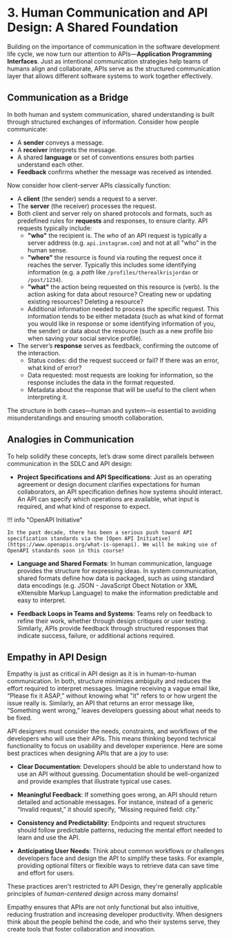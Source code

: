 # 3. Human Communication and API Design: A Shared Foundation

Building on the importance of communication in the software development life cycle, we now turn our attention to APIs—**Application Programming Interfaces**. Just as intentional communication strategies help teams of humans align and collaborate, APIs serve as the structured communication layer that allows different software systems to work together effectively.

## Communication as a Bridge

In both human and system communication, shared understanding is built through structured exchanges of information. Consider how people communicate:

- A **sender** conveys a message.
- A **receiver** interprets the message.
- A shared **language** or set of conventions ensures both parties understand each other.
- **Feedback** confirms whether the message was received as intended.

Now consider how client-server APIs classically function:

- A **client** (the sender) sends a request to a server.
- The **server** (the receiver) processes the request.
- Both client and server rely on shared protocols and formats, such as predefined rules for **requests** and responses, to ensure clarity. API requests typically include:
    - **"who"** the recipient is. The _who_ of an API request is typically a server address (e.g. `api.instagram.com`) and not at all "who" in the human sense.
    - **"where"** the resource is found via routing the request once it reaches the server. Typically this includes some identifying information (e.g. a _path_ like `/profiles/therealkrisjordan` or `/post/1234`).
    - **"what"** the action being requested on this resource is (verb). Is the action asking for data about resource? Creating new or updating existing resources? Deleting a resource?
    - Additional information needed to process the specific request. This information tends to be either metadata (such as what kind of format you would like in response or some identifying information of you, the sender) or data about the resource (such as a new profile bio when saving your social service profile).
- The server’s **response** serves as feedback, confirming the outcome of the interaction.
    - Status codes: did the request succeed or fail? If there was an error, what kind of error?
    - Data requested: most requests are looking for information, so the response includes the data in the format requested.
    - Metadata about the response that will be useful to the client when interpreting it.

The structure in both cases—human and system—is essential to avoiding misunderstandings and ensuring smooth collaboration.

## Analogies in Communication

To help solidify these concepts, let’s draw some direct parallels between communication in the SDLC and API design:

- **Project Specifications and API Specifications**: Just as an operating agreement or design document clarifies expectations for human collaborators, an API specification defines how systems should interact. An API can specify which operations are available, what input is required, and what kind of response to expect.

!!! info "OpenAPI Initiative"

    In the past decade, there has been a serious push toward API specification standards via the [Open API Initiative](https://www.openapis.org/what-is-openapi). We will be making use of OpenAPI standards soon in this course!

- **Language and Shared Formats**: In human communication, language provides the structure for expressing ideas. In system communication, shared formats define how data is packaged, such as using standard data encodings (e.g. JSON - JavaScript Obect Notation or XML eXtensible Markup Language) to make the information predictable and easy to interpret.

- **Feedback Loops in Teams and Systems**: Teams rely on feedback to refine their work, whether through design critiques or user testing. Similarly, APIs provide feedback through structured responses that indicate success, failure, or additional actions required.

## Empathy in API Design

Empathy is just as critical in API design as it is in human-to-human communication. In both, structure minimizes ambiguity and reduces the effort required to interpret messages. Imagine receiving a vague email like, “Please fix it ASAP,” without knowing what "it" refers to or how urgent the issue really is. Similarly, an API that returns an error message like, “Something went wrong,” leaves developers guessing about what needs to be fixed.

API designers must consider the needs, constraints, and workflows of the developers who will use their APIs. This means thinking beyond technical functionality to focus on usability and developer experience. Here are some best practices when designing APIs that are a joy to use:

- **Clear Documentation**: Developers should be able to understand how to use an API without guessing. Documentation should be well-organized and provide examples that illustrate typical use cases.

- **Meaningful Feedback**: If something goes wrong, an API should return detailed and actionable messages. For instance, instead of a generic “Invalid request,” it should specify, “Missing required field: city.”

- **Consistency and Predictability**: Endpoints and request structures should follow predictable patterns, reducing the mental effort needed to learn and use the API.

- **Anticipating User Needs**: Think about common workflows or challenges developers face and design the API to simplify these tasks. For example, providing optional filters or flexible ways to retrieve data can save time and effort for users.

These practices aren't restricted to API Design, they're generally applicable principles of _human-centered design_ across many domains!

Empathy ensures that APIs are not only functional but also intuitive, reducing frustration and increasing developer productivity. When designers think about the people behind the code, and who their systems serve, they create tools that foster collaboration and innovation.